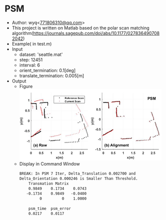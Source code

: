 # PSM
- Author: wyq<<771806310@qq.com>>
- This project is written on Matlab based on the polar scan matching algorithm(https://journals.sagepub.com/doi/abs/10.1177/0278364907082042)
- Example( in test.m)
- Input 
  - dataset: 'seattle.mat'
  - step: 12451
  - interval: 6
  - orient_termination: 0.1\[deg]
  - translate_termination: 0.005\[m]
- Output
  - Figure
    ![image-output](https://github.com/wyq0721/PSM/blob/master/images/image-output.jpg)
  - Display in Command Window
    ```
    BREAK: In PSM 7 Iter, Delta_Translation 0.002700 and Delta_Orientation 0.000246 is Smaller Than Threshold.
        Transmation Matrix
        0.9849    0.1734    0.0743
       -0.1734    0.9849   -0.0400
             0         0    1.0000

        psm_time  psm_error
        0.0217    0.0117
    ```